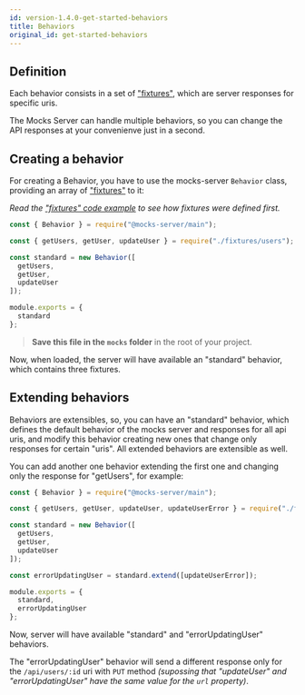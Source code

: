 ```yaml
---
id: version-1.4.0-get-started-behaviors
title: Behaviors
original_id: get-started-behaviors
---
```


## Definition

Each behavior consists in a set of ["fixtures"](get-started-fixtures.md), which are server responses for specific uris.

The Mocks Server can handle multiple behaviors, so you can change the API responses at your convenienve just in a second.


## Creating a behavior

For creating a Behavior, you have to use the mocks-server `Behavior` class, providing an array of ["fixtures"](get-started-fixtures.md) to it:

_Read the ["fixtures" code example](get-started-fixtures.md#examples) to see how fixtures were defined first._

```javascript
const { Behavior } = require("@mocks-server/main");

const { getUsers, getUser, updateUser } = require("./fixtures/users");

const standard = new Behavior([
  getUsers,
  getUser,
  updateUser
]);

module.exports = {
  standard
};
```

> __Save this file in the `mocks` folder__ in the root of your project.

Now, when loaded, the server will have available an "standard" behavior, which contains three fixtures.


## Extending behaviors

Behaviors are extensibles, so, you can have an "standard" behavior, which defines the default behavior of the mocks server and responses for all api uris, and modify this behavior creating new ones that change only responses for certain "uris". All extended behaviors are extensible as well.

You can add another one behavior extending the first one and changing only the response for "getUsers", for example:

```javascript
const { Behavior } = require("@mocks-server/main");

const { getUsers, getUser, updateUser, updateUserError } = require("./fixtures/users");

const standard = new Behavior([
  getUsers,
  getUser,
  updateUser
]);

const errorUpdatingUser = standard.extend([updateUserError]);

module.exports = {
  standard,
  errorUpdatingUser
};
```

Now, server will have available "standard" and "errorUpdatingUser" behaviors.

The "errorUpdatingUser" behavior will send a different response only for the `/api/users/:id` uri with `PUT` method _(supossing that "updateUser" and "errorUpdatingUser" have the same value for the `url` property)_.

